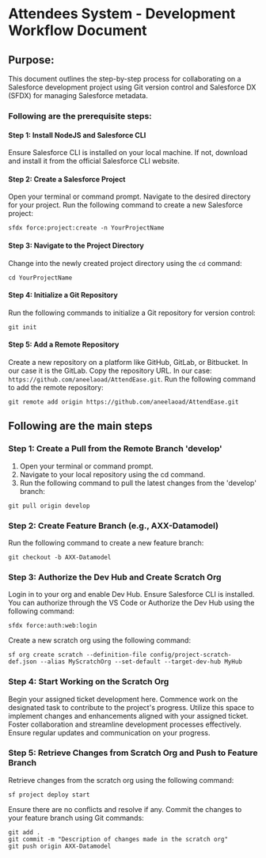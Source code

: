 # Attendees System - Development Workflow Document

## Purpose:
 
This document outlines the step-by-step process for collaborating on a Salesforce development project using Git version control and Salesforce DX (SFDX) for managing Salesforce metadata.

### Following are the prerequisite steps:
#### Step 1: Install NodeJS and Salesforce CLI 
Ensure Salesforce CLI is installed on your local machine. If not, download and install it from the official Salesforce CLI website.
#### Step 2: Create a Salesforce Project
Open your terminal or command prompt.
Navigate to the desired directory for your project.
Run the following command to create a new Salesforce project:
```
sfdx force:project:create -n YourProjectName
```
#### Step 3: Navigate to the Project Directory
Change into the newly created project directory using the ```cd``` command:
```
cd YourProjectName
```
#### Step 4: Initialize a Git Repository
Run the following commands to initialize a Git repository for version control:
```
git init
```
#### Step 5: Add a Remote Repository
Create a new repository on a platform like GitHub, GitLab, or Bitbucket. In our case it is the GitLab.
Copy the repository URL. In our case: ```https://github.com/aneelaoad/AttendEase.git```. 
Run the following command to add the remote repository:
```
git remote add origin https://github.com/aneelaoad/AttendEase.git
```
## Following are the main steps
### Step 1: Create a Pull from the Remote Branch 'develop'
1. Open your terminal or command prompt.
2. Navigate to your local repository using the cd command.
3. Run the following command to pull the latest changes from the 'develop' branch:
 ```
git pull origin develop
```

### Step 2: Create Feature Branch (e.g., AXX-Datamodel)
Run the following command to create a new feature branch:
```
git checkout -b AXX-Datamodel
```
### Step 3: Authorize the Dev Hub and Create Scratch Org
Login in to your org and enable Dev Hub. Ensure Salesforce CLI is installed. You can authorize through the VS Code or
Authorize the Dev Hub using the following command:
```
sfdx force:auth:web:login
```
Create a new scratch org using the following command:
``` 
sf org create scratch --definition-file config/project-scratch-def.json --alias MyScratchOrg --set-default --target-dev-hub MyHub
```

### Step 4: Start Working on the Scratch Org
Begin your assigned ticket development here. Commence work on the designated task to contribute to the project's progress. Utilize this space to implement changes and enhancements aligned with your assigned ticket. Foster collaboration and streamline development processes effectively. Ensure regular updates and communication on your progress.

### Step 5: Retrieve Changes from Scratch Org and Push to Feature Branch
Retrieve changes from the scratch org using the following command:
```
sf project deploy start
```
Ensure there are no conflicts and resolve if any.
Commit the changes to your feature branch using Git commands:
```
git add .
git commit -m "Description of changes made in the scratch org"
git push origin AXX-Datamodel
```